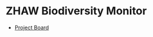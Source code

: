 
# ZHAW Biodiversity Monitor

- [Project Board](https://github.com/orgs/zhaw-biodiversity-monitor/projects/1)
